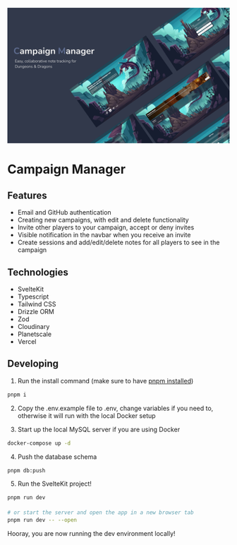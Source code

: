![Campaign Manager](screenshots/CampaignManagerSplash.png 'Campaign Manager')

# Campaign Manager

## Features

- Email and GitHub authentication
- Creating new campaigns, with edit and delete functionality
- Invite other players to your campaign, accept or deny invites
- Visible notification in the navbar when you receive an invite
- Create sessions and add/edit/delete notes for all players to see in the campaign

## Technologies

- SvelteKit
- Typescript
- Tailwind CSS
- Drizzle ORM
- Zod
- Cloudinary
- Planetscale
- Vercel

## Developing

1. Run the install command (make sure to have [pnpm installed](https://pnpm.io))

```bash
pnpm i
```

2. Copy the .env.example file to .env, change variables if you need to, otherwise it will run with the local Docker setup

3. Start up the local MySQL server if you are using Docker

```bash
docker-compose up -d
```

4. Push the database schema

```bash
pnpm db:push
```

5. Run the SvelteKit project!

```bash
pnpm run dev

# or start the server and open the app in a new browser tab
pnpm run dev -- --open
```

Hooray, you are now running the dev environment locally!
